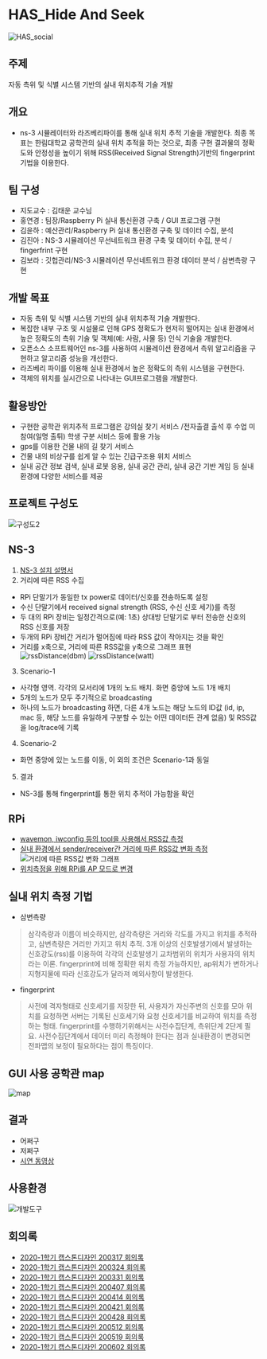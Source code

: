 # HAS_Hide And Seek
![HAS_social](https://user-images.githubusercontent.com/50609368/80462249-65c5e800-8971-11ea-96d3-a71d8806b00d.png)

## 주제
자동 측위 및 식별 시스템 기반의 실내 위치추적 기술 개발

## 개요
* ns-3 시뮬레이터와 라즈베리파이를 통해 실내 위치 추적 기술을 개발한다. 최종 목표는 한림대학교 공학관의 실내 위치 추적을 하는 것으로, 최종 구현 결과물의 정확도와 안정성을 높이기 위해 RSS(Received Signal Strength)기반의 fingerprint 기법을 이용한다.

## 팀 구성
* 지도교수 : 김태운 교수님
* 홍연경 : 팀장/Raspberry Pi 실내 통신환경 구축 / GUI 프로그램 구현 
* 김윤하 : 예산관리/Raspberry Pi 실내 통신환경 구축 및 데이터 수집, 분석
* 김진아 : NS-3 시뮬레이션 무선네트워크 환경 구축 및 데이터 수집, 분석 / fingerfrint 구현
* 김보라 : 깃헙관리/NS-3 시뮬레이션 무선네트워크 환경 데이터 분석 / 삼변측량 구현

## 개발 목표
* 자동 측위 및 식별 시스템 기반의 실내 위치추적 기술 개발한다.
* 복잡한 내부 구조 및 시설물로 인해 GPS 정확도가 현저히 떨어지는 실내 환경에서 높은 정확도의 측위 기술 및 객체(예: 사람, 사물 등) 인식 기술을 개발한다. 
* 오픈소스 소프트웨어인 ns-3를 사용하여 시뮬레이션 환경에서 측위 알고리즘을 구현하고 알고리즘 성능을 개선한다. 
* 라즈베리 파이를 이용해 실내 환경에서 높은 정확도의 측위 시스템을 구현한다. 
* 객체의 위치를 실시간으로 나타내는 GUI프로그램을 개발한다.

## 활용방안
* 구현한 공학관 위치추적 프로그램은 강의실 찾기 서비스 /전자출결 출석 후 수업 미참여(일명 출튀) 학생 구분 서비스 등에 활용 가능
* gps를 이용한 건물 내의 길 찾기 서비스
* 건물 내의 비상구를 쉽게 알 수 있는 긴급구조용 위치 서비스
* 실내 공간 정보 검색, 실내 로봇 응용, 실내 공간 관리, 실내 공간 기반 게임 등 실내 환경에 다양한 서비스를 제공

## 프로젝트 구성도
![구성도2](https://user-images.githubusercontent.com/50609368/85051469-802e7c00-b1d2-11ea-86b4-fc1cf5be17eb.PNG)

## NS-3
1. [NS-3 설치 설명서](https://drive.google.com/file/d/115PVnxi2bxedmq_MLoXg6lGM1okgEvpK/view?usp=sharing)
2. 거리에 따른 RSS 수집
 * RPi 단말기가 동일한 tx power로 데이터/신호를 전송하도록 설정
 * 수신 단말기에서 received signal strength (RSS, 수신 신호 세기)를 측정
 * 두 대의 RPi 장비는 일정간격으로(예: 1초) 상대방 단말기로 부터 전송한 신호의 RSS 신호를 저장
 * 두개의 RPi 장비간 거리가 멀어짐에 따라 RSS 값이 작아지는 것을 확인
 * 거리를 x축으로, 거리에 따른 RSS값을 y축으로 그래프 표현
![rssDistance(dbm)](https://user-images.githubusercontent.com/50609368/80571044-e00c7000-8a36-11ea-9c33-d71d04f412e4.PNG)
![rssDistance(watt)](https://user-images.githubusercontent.com/50609368/80572171-c53afb00-8a38-11ea-914e-cb5d2567f4fc.PNG)
3. Scenario-1
 * 사각형 영역. 각각의 모서리에 1개의 노드 배치. 화면 중앙에 노드 1개 배치
 * 5개의 노드가 모두 주기적으로 broadcasting
 * 하나의 노드가 broadcasting 하면, 다른 4개 노드는 해당 노드의 ID값 (id, ip, mac 등, 해당 노드를 유일하게 구분할 수 있는 어떤 데이터든 관계 없음) 및 RSS값을 log/trace에 기록
4. Scenario-2
 * 화면 중앙에 있는 노드를 이동, 이 외의 조건은 Scenario-1과 동일
5. 결과
 * NS-3를 통해 fingerprint를 통한 위치 추적이 가능함을 확인

## RPi
* [wavemon, iwconfig 등의 tool을 사용해서 RSS값 측정](https://drive.google.com/file/d/18h2EYKPiQfDfjL27Fy-pDv_DGVKYsRgQ/view?usp=sharing)
* [실내 환경에서 sender/receiver간 거리에 따른 RSS값 변화 측정](https://drive.google.com/file/d/1dB44r0sZaxvjT3-pFy_2ttB63CJEOstQ/view?usp=sharing)
 ![거리에 따른 RSS값 변화 그래프](https://user-images.githubusercontent.com/50609368/85047878-676f9780-b1cd-11ea-8686-10469f88c880.PNG)
* [위치측정을 위해 RPi를 AP 모드로 변경](https://drive.google.com/file/d/1HiYkCAV3NG9jZy35zZtxu7XRE7Z6VtLh/view?usp=sharing)

## 실내 위치 측정 기법
* 삼변측량
> 삼각측량과 이름이 비슷하지만, 삼각측량은 거리와 각도를 가지고 위치를 추적하고, 삼변측량은 거리만 가지고 위치 추적. 3개 이상의 신호발생기에서 발생하는 신호강도(rss)를 이용하여 각각의 신호발생기 교차범위의 위치가 사용자의 위치라는 이론. fingerprint에 비해 정확한 위치 측정 가능하지만, ap위치가 변하거나 지형지물에 따라 신호강도가 달라져 예외사항이 발생한다.

* fingerprint
> 사전에 격자형태로 신호세기를 저장한 뒤, 사용자가 자신주변의 신호를 모아 위치를 요청하면 서버는 기록된 신호세기와 요청 신호세기를 비교하여 위치를 측정하는 형태. fingerprint를 수행하기위해서는  사전수집단계, 측위단계 2단계 필요. 사전수집단계에서 데이터 미리 측정해야 한다는 점과 실내환경이 변경되면 전파맵의 보정이 필요하다는 점이 특징이다.

 ## GUI 사용 공학관 map
![map](https://user-images.githubusercontent.com/50609368/85044706-f9c16c80-b1c8-11ea-8718-a4dd6d3eb750.png)

## 결과
* 어쩌구
* 저쩌구
* [시연 동영상](https://github.com/HAS-Hallym/HAS/blob/master/demo/readme.md)

## 사용환경
![개발도구](https://user-images.githubusercontent.com/50609368/85049672-fe3d5380-b1cf-11ea-8e1e-16ac164875c6.PNG)
 
 ## 회의록
 * [2020-1학기 캡스톤디자인 200317 회의록](https://drive.google.com/file/d/18ute8Sk0x_bHUOz7mdzSNhEgZ52nLWls/view?usp=sharing)
 * [2020-1학기 캡스톤디자인 200324 회의록](https://drive.google.com/file/d/1zDEydlisIfj0WCvA-W77H4ijMMDAw5e7/view?usp=sharing)
 * [2020-1학기 캡스톤디자인 200331 회의록](https://drive.google.com/file/d/15oF0xEkqqlKzznCChwq66feqiK9S26tS/view?usp=sharing)
 * [2020-1학기 캡스톤디자인 200407 회의록](https://drive.google.com/file/d/19yURt9eabhi2oRWYOXDplFDTgC1e-nip/view?usp=sharing)
 * [2020-1학기 캡스톤디자인 200414 회의록](https://drive.google.com/file/d/1tJ-4pPjRItMvVlCovkR7KeBeXz2obJSu/view?usp=sharing)
 * [2020-1학기 캡스톤디자인 200421 회의록](https://drive.google.com/file/d/1ahfUIlp6Wn95fFzrZXbw-HZ7V-MkfEwQ/view?usp=sharing)
 * [2020-1학기 캡스톤디자인 200428 회의록](https://drive.google.com/file/d/1PnQCxsvJLDd7R9Vzn6pvhagP0IxTOf-d/view?usp=sharing)
 * [2020-1학기 캡스톤디자인 200512 회의록](https://drive.google.com/file/d/1tFszON3l0FZqbq4PcgkeHNDcu8kwllhQ/view?usp=sharing)
 * [2020-1학기 캡스톤디자인 200519 회의록](https://drive.google.com/file/d/1prEXLQ_5slSAFTah8wYXbpZJWsySlt4y/view?usp=sharing)
 * [2020-1학기 캡스톤디자인 200602 회의록](https://drive.google.com/file/d/1J-jgfdsKsWC9NX6BENrY0Ix8coHTf_yZ/view?usp=sharing)
